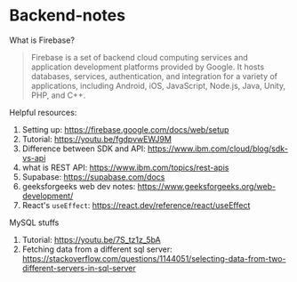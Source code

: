 # Backend-notes

What is Firebase?
> Firebase is a set of backend cloud computing services and application development platforms provided by Google. It hosts databases, services, authentication, and integration for a variety of applications, including Android, iOS, JavaScript, Node.js, Java, Unity, PHP, and C++.

Helpful resources:
1. Setting up: https://firebase.google.com/docs/web/setup
2. Tutorial: https://youtu.be/fgdpvwEWJ9M
3. Difference between SDK and API: https://www.ibm.com/cloud/blog/sdk-vs-api
4. what is REST API: https://www.ibm.com/topics/rest-apis
5. Supabase: https://supabase.com/docs
6. geeksforgeeks web dev notes: https://www.geeksforgeeks.org/web-development/
7. React's `useEffect`: https://react.dev/reference/react/useEffect

MySQL stuffs
1. Tutorial: https://youtu.be/7S_tz1z_5bA
2. Fetching data from a different sql server: https://stackoverflow.com/questions/1144051/selecting-data-from-two-different-servers-in-sql-server
